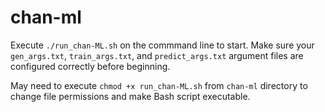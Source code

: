# chan-ml

Execute `./run_chan-ML.sh` on the commmand line to start. Make sure your `gen_args.txt`, `train_args.txt`, and `predict_args.txt` argument files are configured correctly before beginning.

May need to execute `chmod +x run_chan-ML.sh` from `chan-ml` directory to change file permissions and make Bash script executable.
